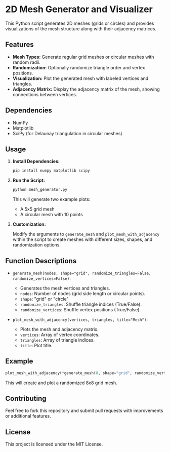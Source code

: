 # 2D Mesh Generator and Visualizer

This Python script generates 2D meshes (grids or circles) and provides visualizations of the mesh structure along with their adjacency matrices.

## Features

- **Mesh Types:** Generate regular grid meshes or circular meshes with random radii.
- **Randomization:** Optionally randomize triangle order and vertex positions.
- **Visualization:** Plot the generated mesh with labeled vertices and triangles.
- **Adjacency Matrix:** Display the adjacency matrix of the mesh, showing connections between vertices.

## Dependencies

- NumPy
- Matplotlib
- SciPy (for Delaunay triangulation in circular meshes)

## Usage

1.  **Install Dependencies:**
    ```bash
    pip install numpy matplotlib scipy
    ```

2.  **Run the Script:**
    ```bash
    python mesh_generator.py
    ```

    This will generate two example plots:

    - A 5x5 grid mesh
    - A circular mesh with 10 points

3.  **Customization:**

    Modify the arguments to `generate_mesh` and `plot_mesh_with_adjacency` within the script to create meshes with different sizes, shapes, and randomization options.

## Function Descriptions

- `generate_mesh(nodes, shape="grid", randomize_triangles=False, randomize_vertices=False)`:
    - Generates the mesh vertices and triangles.
    - `nodes`: Number of nodes (grid side length or circular points).
    - `shape`: "grid" or "circle"
    - `randomize_triangles`: Shuffle triangle indices (True/False).
    - `randomize_vertices`: Shuffle vertex positions (True/False).

- `plot_mesh_with_adjacency(vertices, triangles, title="Mesh")`:
    - Plots the mesh and adjacency matrix.
    - `vertices`: Array of vertex coordinates.
    - `triangles`: Array of triangle indices.
    - `title`: Plot title.

## Example

```python
plot_mesh_with_adjacency(*generate_mesh(8, shape="grid", randomize_vertices=True), "Randomized Grid Mesh 8x8")
```

This will create and plot a randomized 8x8 grid mesh.

## Contributing

Feel free to fork this repository and submit pull requests with improvements or additional features.

## License

This project is licensed under the MIT License.
